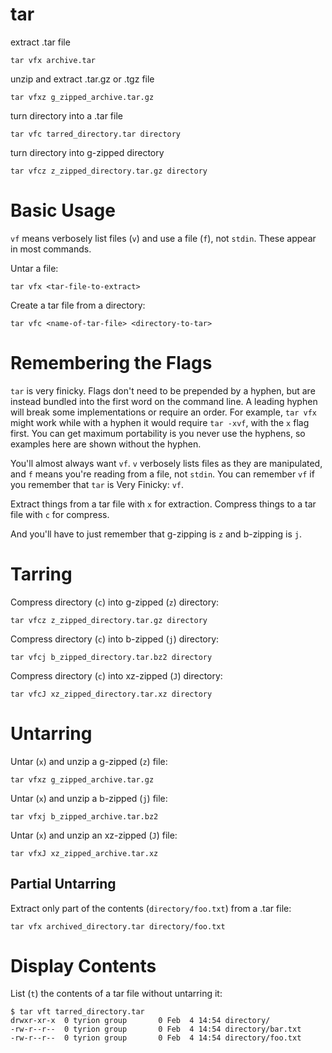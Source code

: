# tar

extract .tar file

    tar vfx archive.tar


unzip and extract .tar.gz or .tgz file

    tar vfxz g_zipped_archive.tar.gz


turn directory into a .tar file

    tar vfc tarred_directory.tar directory


turn directory into g-zipped directory

    tar vfcz z_zipped_directory.tar.gz directory



# Basic Usage

`vf` means verbosely list files (`v`) and use a file (`f`), not `stdin`.
These appear in most commands.

Untar a file:

    tar vfx <tar-file-to-extract>


Create a tar file from a directory:

    tar vfc <name-of-tar-file> <directory-to-tar>



# Remembering the Flags

`tar` is very finicky. Flags don't need to be prepended by a hyphen, but are
instead bundled into the first word on the command line. A leading hyphen will
break some implementations or require an order. For example, `tar vfx` might
work while with a hyphen it would require `tar -xvf`, with the `x` flag first.
You can get maximum portability is you never use the hyphens, so examples here
are shown without the hyphen.

You'll almost always want `vf`. `v` verbosely lists files as they are
manipulated, and `f` means you're reading from a file, not `stdin`. You can
remember `vf` if you remember that `tar` is Very Finicky: `vf`.

Extract things from a tar file with `x` for extraction. Compress things to a
tar file with `c` for compress.

And you'll have to just remember that g-zipping is `z` and b-zipping is `j`.



# Tarring

Compress directory (`c`) into g-zipped (`z`) directory:

    tar vfcz z_zipped_directory.tar.gz directory


Compress directory (`c`) into b-zipped (`j`) directory:

    tar vfcj b_zipped_directory.tar.bz2 directory


Compress directory (`c`) into xz-zipped (`J`) directory:

    tar vfcJ xz_zipped_directory.tar.xz directory



# Untarring

Untar (`x`) and unzip a g-zipped (`z`) file:

    tar vfxz g_zipped_archive.tar.gz


Untar (`x`) and unzip a b-zipped (`j`) file:

    tar vfxj b_zipped_archive.tar.bz2


Untar (`x`) and unzip an xz-zipped (`J`) file:

    tar vfxJ xz_zipped_archive.tar.xz



## Partial Untarring

Extract only part of the contents (`directory/foo.txt`) from a .tar file:

    tar vfx archived_directory.tar directory/foo.txt



# Display Contents

List (`t`) the contents of a tar file without untarring it:

    $ tar vft tarred_directory.tar
    drwxr-xr-x  0 tyrion group       0 Feb  4 14:54 directory/
    -rw-r--r--  0 tyrion group       0 Feb  4 14:54 directory/bar.txt
    -rw-r--r--  0 tyrion group       0 Feb  4 14:54 directory/foo.txt
